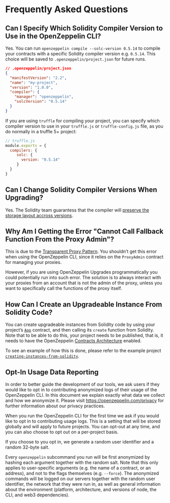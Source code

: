 # Frequently Asked Questions

## Can I Specify Which Solidity Compiler Version to Use in the OpenZeppelin CLI?

Yes. You can run `openzeppelin compile --solc-version 0.5.14` to compile your contracts with a specific Solidity compiler version e.g. `0.5.14`. This choice will be saved to `.openzeppelin/project.json` for future runs.

```json
// .openzeppelin/project.json
{
  "manifestVersion": "2.2",
  "name": "my-project",
  "version": "1.0.0",
  "compiler": {
    "manager": "openzeppelin",
    "solcVersion": "0.5.14"
  }
}
```

If you are using `truffle` for compiling your project, you can specify which compiler version to use in your `truffle.js` or `truffle-config.js` file, as you do normally in a truffle 5+ project:

```javascript
// truffle.js
module.exports = {
  compilers: {
     solc: {
       version: "0.5.14"
     }
  }
}
```

## Can I Change Solidity Compiler Versions When Upgrading?

Yes. The Solidity team guarantess that the compiler will [preserve the storage layout accross versions](https://twitter.com/ethchris/status/1073692785176444928).

## Why Am I Getting the Error "Cannot Call Fallback Function From the Proxy Admin"?

This is due to the [Transparent Proxy Pattern](https://docs.openzeppelin.com/upgrades/2.7/proxies#transparent-proxies-and-function-clashes). You shouldn’t get this error when using the OpenZeppelin CLI, since it relies on the `ProxyAdmin` contract for managing your proxies.

However, if you are using OpenZeppelin Upgrades programmatically you could potentially run into such error. The solution is to always interact with your proxies from an account that is not the admin of the proxy, unless you want to specifically call the functions of the proxy itself.

## How Can I Create an Upgradeable Instance From Solidity Code?

You can create upgradeable instances from Solidity code by using your project’s [`App`](https://docs.openzeppelin.com/cli/2.7/contracts-architecture#app.sol) contract, and then calling its `create` function from Solidity. Note that to be able to do this, your project needs to be published, that is, it needs to have the OpenZeppelin [Contracts Architecture](https://docs.openzeppelin.com/cli/2.7/faq#architecture.adoc) enabled.

To see an example of how this is done, please refer to the example project [`creating-instances-from-solidity`](https://github.com/OpenZeppelin/openzeppelin-sdk/tree/master/examples/creating-instances-from-solidity).

## Opt-In Usage Data Reporting

In order to better guide the development of our tools, we ask users if they would like to opt in to contributing anonymized logs of their usage of the OpenZeppelin CLI. In this document we explain exactly what data we collect and how we anonymize it. Please visit https://openzeppelin.com/privacy for further information about our privacy practices.

When you run the OpenZeppelin CLI for the first time we ask if you would like to opt in to contributing usage logs. This is a setting that will be stored globally and will apply to future projects. You can opt-out at any time, and you can also choose to opt out on a per-project basis.

If you choose to you opt in, we generate a random user identifier and a random 32-byte salt.

Every `openzeppelin` subcommand you run will be first anonymized by hashing each argument together with the random salt. Note that this only applies to user-specific arguments (e.g. the name of a contract, or an address), and not to the flags themselves (e.g. `--force`). The anonymized commands will be logged on our servers together with the random user identifier, the network that they were run in, as well as general information about the environment (platform, architecture, and versions of node, the CLI, and web3 dependencies).